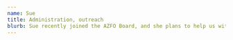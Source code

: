 ```yaml
---
name: Sue
title: Administration, outreach
blurb: Sue recently joined the AZFO Board, and she plans to help us with finance and outreach.
---
```


